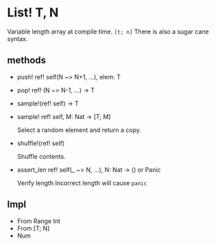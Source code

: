 # List! T, N

Variable length array at compile time. `[t; n]` There is also a sugar cane syntax.

## methods

* push! ref! self(N ~> N+1, ...), elem: T

* pop! ref! (N ~> N-1, ...) -> T

* sample!(ref! self) -> T
* sample! ref! self, M: Nat -> [T; M]

  Select a random element and return a copy.

* shuffle!(ref! self)

  Shuffle contents.

* assert_len ref! self(_ ~> N, ...), N: Nat -> () or Panic

  Verify length
  Incorrect length will cause `panic`

## Impl

* From Range Int
* From [T; N]
* Num
